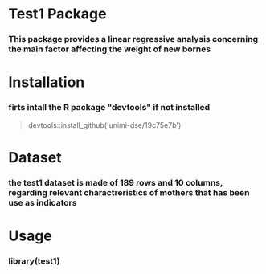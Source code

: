 # Test1 Package
### This package provides a linear regressive analysis concerning the main factor affecting the weight of new bornes

# Installation

 ### firts intall the R package "devtools" if not installed
>devtools::install_github('unimi-dse/19c75e7b')

# Dataset
### the test1 dataset is made of 189 rows and 10 columns, regarding relevant charactreristics of mothers that has been use as indicators

# Usage
### library(test1)


